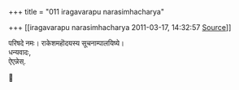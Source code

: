 +++
title = "011 iragavarapu narasimhacharya"

+++
[[iragavarapu narasimhacharya	2011-03-17, 14:32:57 [Source](https://groups.google.com/g/bvparishat/c/Agz1531vUa4)]]



परिषदे नमः। राकेशमहॊदयस्य सूचनाम्पालयिष्ये।  
धन्यवादः,  
ऐएन्नेस्.



